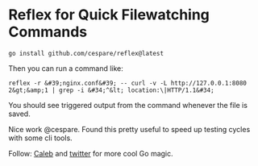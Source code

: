 # Reflex for Quick Filewatching Commands


```shell
go install github.com/cespare/reflex@latest
```

Then you can run a command like:

```shell
reflex -r &#39;nginx.conf&#39; -- curl -v -L http://127.0.0.1:8080 2&gt;&amp;1 | grep -i &#34;^&lt; location:\|HTTP/1.1&#34;
```

You should see triggered output from the command whenever the file is saved.

Nice work @cespare. Found this pretty useful to speed up testing cycles with some cli tools.

Follow: [Caleb](https://github.com/cespare) and [twitter](https://twitter.com/calebspare) for more cool Go magic.

